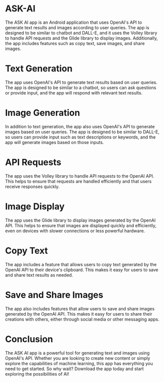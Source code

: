 # ASK-AI
The ASK AI app is an Android application that uses OpenAI's API to generate text results and images according to user queries. The app is designed to be similar to chatbot and DALL-E, and it uses the Volley library to handle API requests and the Glide library to display images. Additionally, the app includes features such as copy text, save images, and share images.

# Text Generation
The app uses OpenAI's API to generate text results based on user queries. The app is designed to be similar to a chatbot, so users can ask questions or provide input, and the app will respond with relevant text results.

# Image Generation
In addition to text generation, the app also uses OpenAI's API to generate images based on user queries. The app is designed to be similar to DALL-E, so users can provide input such as text descriptions or keywords, and the app will generate images based on those inputs.

# API Requests
The app uses the Volley library to handle API requests to the OpenAI API. This helps to ensure that requests are handled efficiently and that users receive responses quickly.

# Image Display
The app uses the Glide library to display images generated by the OpenAI API. This helps to ensure that images are displayed quickly and efficiently, even on devices with slower connections or less powerful hardware.

# Copy Text
The app includes a feature that allows users to copy text generated by the OpenAI API to their device's clipboard. This makes it easy for users to save and share text results as needed.

# Save and Share Images
The app also includes features that allow users to save and share images generated by the OpenAI API. This makes it easy for users to share their creations with others, either through social media or other messaging apps.

# Conclusion
The ASK AI app is a powerful tool for generating text and images using OpenAI's API. Whether you are looking to create new content or simply explore the capabilities of machine learning, this app has everything you need to get started. So why wait? Download the app today and start exploring the possibilities of AI!









